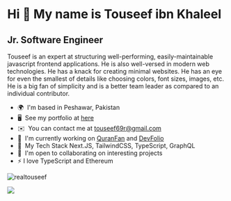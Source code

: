 Hi 👋 My name is Touseef ibn Khaleel
====================================

Jr. Software Engineer
--------------------

Touseef is an expert at structuring well-performing, easily-maintainable javascript frontend applications. He is also well-versed in modern web technologies. He has a knack for creating minimal websites. He has an eye for even the smallest of details like choosing colors, font sizes, images, etc. He is a big fan of simplicity and is a better team leader as compared to an individual contributor.

* 🌍  I'm based in Peshawar, Pakistan
* 🖥️  See my portfolio at [here](http://touseef.vercel.app)
* ✉️  You can contact me at [touseef69r@gmail.com](mailto:touseef69r@gmail.com)
* 🚀  I'm currently working on [QuranFan](http://quranfan.vercel.app) and [DevFolio](https://github.com/realtouseef/devfolio)
* 🧠  My Tech Stack Next.JS, TailwindCSS, TypeScript, GraphQL
* 🤝  I'm open to collaborating on interesting projects
* ⚡  I love TypeScript and Ethereum

<p align="left"> <img src="https://komarev.com/ghpvc/?username=realtouseef&label=Profile%20views&color=0e75b6&style=flat" alt="realtouseef" /> </p>

<a href="http://www.github.com/realtouseef"><img src="https://github-readme-streak-stats.herokuapp.com/?user=realtouseef&stroke=ffffff&background=1c1917&ring=3382ed&fire=3382ed&currStreakNum=ffffff&currStreakLabel=3382ed&sideNums=ffffff&sideLabels=ffffff&dates=ffffff&hide_border=true" /></a>
